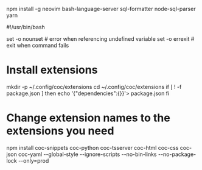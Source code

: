 npm install -g neovim bash-language-server sql-formatter node-sql-parser yarn

#!/usr/bin/bash

set -o nounset    # error when referencing undefined variable
set -o errexit    # exit when command fails

# Install extensions
mkdir -p ~/.config/coc/extensions
cd ~/.config/coc/extensions
if [ ! -f package.json ]
then
  echo '{"dependencies":{}}'> package.json
fi
# Change extension names to the extensions you need
npm install coc-snippets coc-python coc-tsserver coc-html coc-css coc-json coc-yaml --global-style --ignore-scripts --no-bin-links --no-package-lock --only=prod




